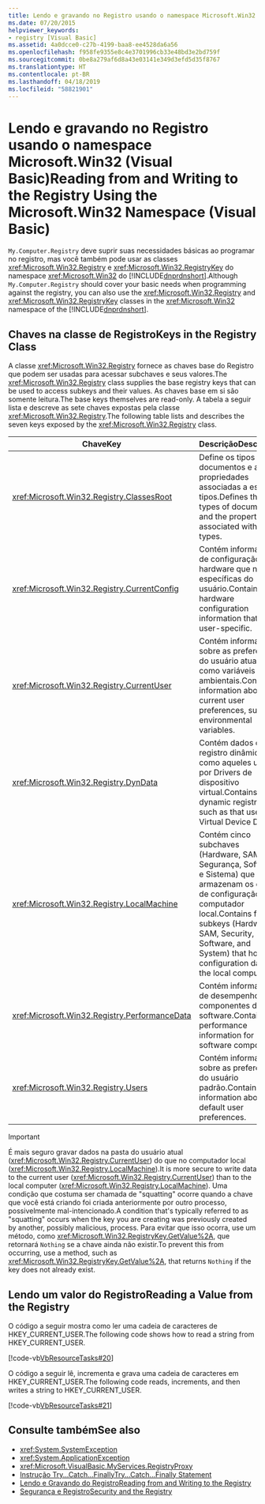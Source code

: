 ```yaml
---
title: Lendo e gravando no Registro usando o namespace Microsoft.Win32 (Visual Basic)
ms.date: 07/20/2015
helpviewer_keywords:
- registry [Visual Basic]
ms.assetid: 4a0dcce0-c27b-4199-baa8-ee4528da6a56
ms.openlocfilehash: f958fe9355e8c4e3701996cb33e48bd3e2bd759f
ms.sourcegitcommit: 0be8a279af6d8a43e03141e349d3efd5d35f8767
ms.translationtype: HT
ms.contentlocale: pt-BR
ms.lasthandoff: 04/18/2019
ms.locfileid: "58821901"
---
```

# <a name="reading-from-and-writing-to-the-registry-using-the-microsoftwin32-namespace-visual-basic"></a><span data-ttu-id="66b2c-102">Lendo e gravando no Registro usando o namespace Microsoft.Win32 (Visual Basic)</span><span class="sxs-lookup"><span data-stu-id="66b2c-102">Reading from and Writing to the Registry Using the Microsoft.Win32 Namespace (Visual Basic)</span></span>
<span data-ttu-id="66b2c-103">`My.Computer.Registry` deve suprir suas necessidades básicas ao programar no registro, mas você também pode usar as classes <xref:Microsoft.Win32.Registry> e <xref:Microsoft.Win32.RegistryKey> do namespace <xref:Microsoft.Win32> do [!INCLUDE[dnprdnshort](~/includes/dnprdnshort-md.md)].</span><span class="sxs-lookup"><span data-stu-id="66b2c-103">Although `My.Computer.Registry` should cover your basic needs when programming against the registry, you can also use the <xref:Microsoft.Win32.Registry> and <xref:Microsoft.Win32.RegistryKey> classes in the <xref:Microsoft.Win32> namespace of the [!INCLUDE[dnprdnshort](~/includes/dnprdnshort-md.md)].</span></span>  
  
## <a name="keys-in-the-registry-class"></a><span data-ttu-id="66b2c-104">Chaves na classe de Registro</span><span class="sxs-lookup"><span data-stu-id="66b2c-104">Keys in the Registry Class</span></span>  
 <span data-ttu-id="66b2c-105">A classe <xref:Microsoft.Win32.Registry> fornece as chaves base do Registro que podem ser usadas para acessar subchaves e seus valores.</span><span class="sxs-lookup"><span data-stu-id="66b2c-105">The <xref:Microsoft.Win32.Registry> class supplies the base registry keys that can be used to access subkeys and their values.</span></span> <span data-ttu-id="66b2c-106">As chaves base em si são somente leitura.</span><span class="sxs-lookup"><span data-stu-id="66b2c-106">The base keys themselves are read-only.</span></span> <span data-ttu-id="66b2c-107">A tabela a seguir lista e descreve as sete chaves expostas pela classe <xref:Microsoft.Win32.Registry>.</span><span class="sxs-lookup"><span data-stu-id="66b2c-107">The following table lists and describes the seven keys exposed by the <xref:Microsoft.Win32.Registry> class.</span></span>  
  
|<span data-ttu-id="66b2c-108">**Chave**</span><span class="sxs-lookup"><span data-stu-id="66b2c-108">**Key**</span></span>|<span data-ttu-id="66b2c-109">**Descrição**</span><span class="sxs-lookup"><span data-stu-id="66b2c-109">**Description**</span></span>|  
|-------------|---------------------|  
|<xref:Microsoft.Win32.Registry.ClassesRoot>|<span data-ttu-id="66b2c-110">Define os tipos de documentos e as propriedades associadas a esses tipos.</span><span class="sxs-lookup"><span data-stu-id="66b2c-110">Defines the types of documents and the properties associated with those types.</span></span>|  
|<xref:Microsoft.Win32.Registry.CurrentConfig>|<span data-ttu-id="66b2c-111">Contém informações de configuração de hardware que não são específicas do usuário.</span><span class="sxs-lookup"><span data-stu-id="66b2c-111">Contains hardware configuration information that is not user-specific.</span></span>|  
|<xref:Microsoft.Win32.Registry.CurrentUser>|<span data-ttu-id="66b2c-112">Contém informações sobre as preferências do usuário atual, como variáveis ambientais.</span><span class="sxs-lookup"><span data-stu-id="66b2c-112">Contains information about the current user preferences, such as environmental variables.</span></span>|  
|<xref:Microsoft.Win32.Registry.DynData>|<span data-ttu-id="66b2c-113">Contém dados do registro dinâmico, como aqueles usados por Drivers de dispositivo virtual.</span><span class="sxs-lookup"><span data-stu-id="66b2c-113">Contains dynamic registry data, such as that used by Virtual Device Drivers.</span></span>|  
|<xref:Microsoft.Win32.Registry.LocalMachine>|<span data-ttu-id="66b2c-114">Contém cinco subchaves (Hardware, SAM, Segurança, Software e Sistema) que armazenam os dados de configuração do computador local.</span><span class="sxs-lookup"><span data-stu-id="66b2c-114">Contains five subkeys (Hardware, SAM, Security, Software, and System) that hold the configuration data for the local computer.</span></span>|  
|<xref:Microsoft.Win32.Registry.PerformanceData>|<span data-ttu-id="66b2c-115">Contém informações de desempenho de componentes de software.</span><span class="sxs-lookup"><span data-stu-id="66b2c-115">Contains performance information for software components.</span></span>|  
|<xref:Microsoft.Win32.Registry.Users>|<span data-ttu-id="66b2c-116">Contém informações sobre as preferências do usuário padrão.</span><span class="sxs-lookup"><span data-stu-id="66b2c-116">Contains information about the default user preferences.</span></span>|  
  
> [!IMPORTANT]
>  <span data-ttu-id="66b2c-117">É mais seguro gravar dados na pasta do usuário atual (<xref:Microsoft.Win32.Registry.CurrentUser>) do que no computador local (<xref:Microsoft.Win32.Registry.LocalMachine>).</span><span class="sxs-lookup"><span data-stu-id="66b2c-117">It is more secure to write data to the current user (<xref:Microsoft.Win32.Registry.CurrentUser>) than to the local computer (<xref:Microsoft.Win32.Registry.LocalMachine>).</span></span> <span data-ttu-id="66b2c-118">Uma condição que costuma ser chamada de "squatting" ocorre quando a chave que você está criando foi criada anteriormente por outro processo, possivelmente mal-intencionado.</span><span class="sxs-lookup"><span data-stu-id="66b2c-118">A condition that's typically referred to as "squatting" occurs when the key you are creating was previously created by another, possibly malicious, process.</span></span> <span data-ttu-id="66b2c-119">Para evitar que isso ocorra, use um método, como <xref:Microsoft.Win32.RegistryKey.GetValue%2A>, que retornará `Nothing` se a chave ainda não existir.</span><span class="sxs-lookup"><span data-stu-id="66b2c-119">To prevent this from occurring, use a method, such as <xref:Microsoft.Win32.RegistryKey.GetValue%2A>, that returns `Nothing` if the key does not already exist.</span></span>  
  
## <a name="reading-a-value-from-the-registry"></a><span data-ttu-id="66b2c-120">Lendo um valor do Registro</span><span class="sxs-lookup"><span data-stu-id="66b2c-120">Reading a Value from the Registry</span></span>  
 <span data-ttu-id="66b2c-121">O código a seguir mostra como ler uma cadeia de caracteres de HKEY_CURRENT_USER.</span><span class="sxs-lookup"><span data-stu-id="66b2c-121">The following code shows how to read a string from HKEY_CURRENT_USER.</span></span>  
  
 [!code-vb[VbResourceTasks#20](~/samples/snippets/visualbasic/VS_Snippets_VBCSharp/VbResourceTasks/VB/Class1.vb#20)]  
  
 <span data-ttu-id="66b2c-122">O código a seguir lê, incrementa e grava uma cadeia de caracteres em HKEY_CURRENT_USER.</span><span class="sxs-lookup"><span data-stu-id="66b2c-122">The following code reads, increments, and then writes a string to HKEY_CURRENT_USER.</span></span>  
  
 [!code-vb[VbResourceTasks#21](~/samples/snippets/visualbasic/VS_Snippets_VBCSharp/VbResourceTasks/VB/Class1.vb#21)]  
  
## <a name="see-also"></a><span data-ttu-id="66b2c-123">Consulte também</span><span class="sxs-lookup"><span data-stu-id="66b2c-123">See also</span></span>

- <xref:System.SystemException>
- <xref:System.ApplicationException>
- <xref:Microsoft.VisualBasic.MyServices.RegistryProxy>
- [<span data-ttu-id="66b2c-124">Instrução Try...Catch...Finally</span><span class="sxs-lookup"><span data-stu-id="66b2c-124">Try...Catch...Finally Statement</span></span>](../../../../visual-basic/language-reference/statements/try-catch-finally-statement.md)
- [<span data-ttu-id="66b2c-125">Lendo e Gravando do Registro</span><span class="sxs-lookup"><span data-stu-id="66b2c-125">Reading from and Writing to the Registry</span></span>](../../../../visual-basic/developing-apps/programming/computer-resources/reading-from-and-writing-to-the-registry.md)
- [<span data-ttu-id="66b2c-126">Segurança e Registro</span><span class="sxs-lookup"><span data-stu-id="66b2c-126">Security and the Registry</span></span>](../../../../visual-basic/developing-apps/programming/computer-resources/security-and-the-registry.md)
